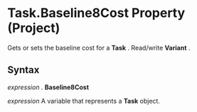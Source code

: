 
# Task.Baseline8Cost Property (Project)

Gets or sets the baseline cost for a  **Task** . Read/write **Variant** .


## Syntax

 _expression_ . **Baseline8Cost**

 _expression_ A variable that represents a **Task** object.

